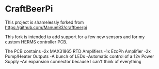 # CraftBeerPi

This project is shamelessly forked from https://github.com/Manuel83/craftbeerpi

This fork is intended to add support for a few new sensors and for my custom HERMS
controller PCB.

The PCB contains
-2x MAX31865 RTD Amplifiers
-1x EzoPh Amplifier
-2x Pump/Heater Outputs
-A bunch of LEDs
-Automatic control of a 12v Power Supply
-An expansion connector because I can't think of everything